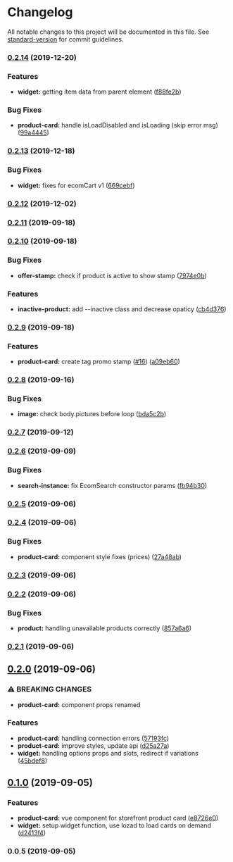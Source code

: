 # Changelog

All notable changes to this project will be documented in this file. See [standard-version](https://github.com/conventional-changelog/standard-version) for commit guidelines.

### [0.2.14](https://github.com/ecomclub/widget-product-card/compare/v0.2.13...v0.2.14) (2019-12-20)


### Features

* **widget:** getting item data from parent element ([f88fe2b](https://github.com/ecomclub/widget-product-card/commit/f88fe2b98beb4cefbffdee0e66c7ec2d6155d16d))


### Bug Fixes

* **product-card:** handle isLoadDisabled and isLoading (skip error msg) ([99a4445](https://github.com/ecomclub/widget-product-card/commit/99a4445457eeac9af6bf53a78ec77213fd0dab3b))

### [0.2.13](https://github.com/ecomclub/widget-product-card/compare/v0.2.12...v0.2.13) (2019-12-18)


### Bug Fixes

* **widget:** fixes for ecomCart v1 ([669cebf](https://github.com/ecomclub/widget-product-card/commit/669cebf6879ba08c049c4dcd20c85063bf648be6))

### [0.2.12](https://github.com/ecomclub/widget-product-card/compare/v0.2.11...v0.2.12) (2019-12-02)

### [0.2.11](https://github.com/ecomclub/widget-product-card/compare/v0.2.10...v0.2.11) (2019-09-18)

### [0.2.10](https://github.com/ecomclub/widget-product-card/compare/v0.2.9...v0.2.10) (2019-09-18)


### Bug Fixes

* **offer-stamp:** check if product is active to show stamp ([7974e0b](https://github.com/ecomclub/widget-product-card/commit/7974e0b))


### Features

* **inactive-product:** add --inactive class and decrease opaticy ([cb4d376](https://github.com/ecomclub/widget-product-card/commit/cb4d376))

### [0.2.9](https://github.com/ecomclub/widget-product-card/compare/v0.2.8...v0.2.9) (2019-09-18)


### Features

* **product-card:** create tag promo stamp ([#16](https://github.com/ecomclub/widget-product-card/issues/16)) ([a09eb60](https://github.com/ecomclub/widget-product-card/commit/a09eb60))

### [0.2.8](https://github.com/ecomclub/widget-product-card/compare/v0.2.7...v0.2.8) (2019-09-16)


### Bug Fixes

* **image:** check body.pictures before loop ([bda5c2b](https://github.com/ecomclub/widget-product-card/commit/bda5c2b))

### [0.2.7](https://github.com/ecomclub/widget-product-card/compare/v0.2.6...v0.2.7) (2019-09-12)

### [0.2.6](https://github.com/ecomclub/widget-product-card/compare/v0.2.5...v0.2.6) (2019-09-09)


### Bug Fixes

* **search-instance:** fix EcomSearch constructor params ([fb94b30](https://github.com/ecomclub/widget-product-card/commit/fb94b30))

### [0.2.5](https://github.com/ecomclub/widget-product-card/compare/v0.2.4...v0.2.5) (2019-09-06)

### [0.2.4](https://github.com/ecomclub/widget-product-card/compare/v0.2.3...v0.2.4) (2019-09-06)


### Bug Fixes

* **product-card:** component style fixes (prices) ([27a48ab](https://github.com/ecomclub/widget-product-card/commit/27a48ab))

### [0.2.3](https://github.com/ecomclub/widget-product-card/compare/v0.2.2...v0.2.3) (2019-09-06)

### [0.2.2](https://github.com/ecomclub/widget-product-card/compare/v0.2.1...v0.2.2) (2019-09-06)


### Bug Fixes

* **product:** handling unavailable products correctly ([857a6a6](https://github.com/ecomclub/widget-product-card/commit/857a6a6))

### [0.2.1](https://github.com/ecomclub/widget-product-card/compare/v0.2.0...v0.2.1) (2019-09-06)

## [0.2.0](https://github.com/ecomclub/widget-product-card/compare/v0.1.0...v0.2.0) (2019-09-06)


### ⚠ BREAKING CHANGES

* **product-card:** component props renamed

### Features

* **product-card:** handling connection errors ([57193fc](https://github.com/ecomclub/widget-product-card/commit/57193fc))
* **product-card:** improve styles, update api ([d25a27a](https://github.com/ecomclub/widget-product-card/commit/d25a27a))
* **widget:** handling options props and slots, redirect if variations ([45bdef8](https://github.com/ecomclub/widget-product-card/commit/45bdef8))

## [0.1.0](https://github.com/ecomclub/widget-product-card/compare/v0.0.5...v0.1.0) (2019-09-05)


### Features

* **product-card:** vue component for storefront product card ([e8726e0](https://github.com/ecomclub/widget-product-card/commit/e8726e0))
* **widget:** setup widget function, use lozad to load cards on demand ([d2413f4](https://github.com/ecomclub/widget-product-card/commit/d2413f4))

### 0.0.5 (2019-09-05)
